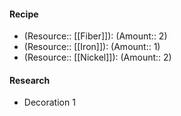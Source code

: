 #### Recipe
- (Resource:: [[Fiber]]): (Amount:: 2)
- (Resource:: [[Iron]]): (Amount:: 1)
- (Resource:: [[Nickel]]): (Amount:: 2)

#### Research
- Decoration 1